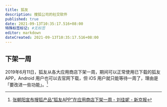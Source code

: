 ```yaml
---
title: 狐友
description: 搜狐公司的社交软件
published: true
date: 2021-09-13T10:35:17.516+08:00
特殊标签标记: #无标签
editor: markdown
dateCreated: 2021-09-13T10:35:17.516+08:00
---
```


## 下架一周

2019年6月11日，狐友从各大应用商店下架一周，期间可以正常使用已下载的狐友 APP，Android 用户也可以去官网下载，但 iOS 用户就只能等待一周了，理由是「要改进一些功能」。[^114988]

[^114988]: [张朝阳宣布搜狐产品“狐友APP”在应用商店下架一周 - 刘佳妮 - 新京报](https://web.archive.org/web/20210912160011/https://www.sohu.com/a/319964108_114988)
